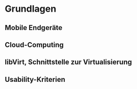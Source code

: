 # Grundlagen
## Mobile Endgeräte
## Cloud-Computing
## libVirt, Schnittstelle zur Virtualisierung
## Usability-Kriterien
